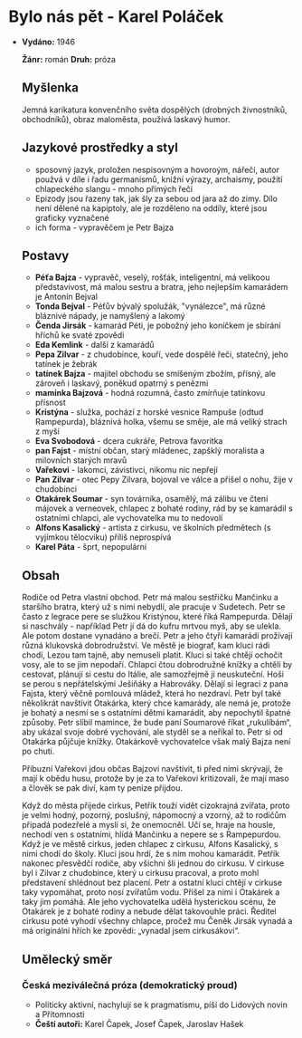# Bylo nás pět - Karel Poláček

- **Vydáno:** 1946

  **Žánr:** román **Druh:** próza

  ## Myšlenka

  Jemná karikatura konvenčního světa dospělých (drobných živnostníků, obchodníků), obraz maloměsta, používá laskavý humor.

  ## Jazykové prostředky a styl

  - sposovný jazyk, proložen nespisovným a hovoroým, nářečí, autor použvá v díle i řadu germanismů, knižní výrazy, archaismy, použití chlapeckého slangu - mnoho přímých řečí
  - Epizody jsou řazeny tak, jak šly za sebou od jara až do zimy. Dílo není dělené na kapiptoly, ale je rozděleno na oddíly, které jsou graficky vyznačené
  - ich forma - vypravěčem je Petr Bajza

  ## Postavy

  - **Péťa Bajza** - vypravěč, veselý, rošťák, inteligentní, má velikoou představivost, má malou sestru a bratra, jeho nejlepším kamarádem je Antonín Bejval
  - **Tonda Bejval** - Péťův bývalý spolužák, "vynálezce", má různé bláznivé nápady, je namyšlený a lakomý
  - **Čenda Jirsák** - kamarád Péti, je pobožný jeho koníčkem je sbírání hříchů ke svaté zpovědi
  - **Eda Kemlink** - další z kamarádů
  - **Pepa Zilvar** - z chudobince, kouří, vede dospělé řeči, statečný, jeho tatínek je žebrák
  - **tatínek Bajza** - majitel obchodu se smíšeným zbožím, přísný, ale zároveň i laskavý, poněkud opatrný s penězmi
  - **maminka Bajzová** - hodná rozumná, často zmírňuje tatínkovu přísnost
  - **Kristýna** - služka, pochází z horské vesnice Rampuše (odtud Rampepurda), bláznivá holka, všemu se směje, ale má veliký strach z myší
  - **Eva Svobodová** - dcera cukráře, Petrova favoritka
  - **pan Fajst** - místní občan, starý mládenec, zapšklý moralista a milovních starých mravů
  - **Vařekovi** - lakomci, závistivci, nikomu nic nepřejí
  - **Pan Zilvar** - otec Pepy Zilvara, bojoval ve válce a přišel o nohu, žije v chudobinci
  - **Otakárek Soumar** - syn továrníka, osamělý, má zálibu ve čtení májovek a verneovek, chlapec z bohaté rodiny, rád by se kamarádil s ostatními chlapci, ale vychovatelka mu to nedovolí
  - **Alfons Kasalický** - artista z cirkusu, ve školních předmětech (s vyjímkou tělocviku) příliš neprospívá
  - **Karel Páta** - šprt, nepopulární

  ## Obsah

  Rodiče od Petra vlastní obchod. Petr má malou sestřičku Mančinku a staršího bratra, který už s nimi nebydlí, ale pracuje v Sudetech. Petr se často z legrace pere se služkou Kristýnou, které říká Rampepurda. Dělají si naschvály - například Petr jí dá do kufru mrtvou myš, aby se ulekla. Ale potom dostane vynadáno a brečí. Petr a jeho čtyři kamarádi prožívají různá klukovská dobrodružství. Ve městě je biograf, kam kluci rádi chodí, Lezou tam tajně, aby nemuseli platit. Kluci si také chtějí ochočit vosy, ale to se jim nepodaří. Chlapci čtou dobrodružné knížky a chtěli by cestovat, plánují si cestu do Itálie, ale samozřejmě ji neuskuteční. Hoši se perou s nepřátelskými Ješiňáky a Habrováky. Dělají si legraci z pana Fajsta, který věčně pomlouvá mládež, která ho nezdraví. Petr byl také několikrát navštívit Otakárka, který chce kamarády, ale nemá je, protože je bohatý a nesmí se s ostatními dětmi kamarádit, aby nepochytil špatné způsoby. Petr slíbil mamince, že bude paní Soumarové říkat „rukulíbám“, aby ukázal svoje dobré vychování, ale styděl se a neříkal to. Petr si od Otakárka půjčuje knížky. Otakárkově vychovatelce však malý Bajza není po chuti.

  Příbuzní Vařekovi jdou občas Bajzovi navštívit, ti před nimi skrývají, že mají k obědu husu, protože by je za to Vařekovi kritizovali, že mají maso a člověk se pak diví, kam ty peníze přijdou.

  Když do města přijede cirkus, Petřík touží vidět cizokrajná zvířata, proto je velmi hodný, pozorný, poslušný, nápomocný a vzorný, až to rodičům připadá podezřelé a myslí si, že onemocněl. Učí se, hraje na housle, nechodí ven s ostatními, hlídá Mančinku a nepere se s Rampepurdou. Když je ve městě cirkus, jeden chlapec z cirkusu, Alfons Kasalický, s nimi chodí do školy. Kluci jsou hrdí, že s ním mohou kamarádit. Petřík nakonec přesvědčí rodiče, aby všichni šli jednou do cirkusu. V cirkuse byl i Zilvar z chudobince, který u cirkusu pracoval, a proto mohl představení shlédnout bez placení. Petr a ostatní kluci chtějí v cirkuse taky vypomáhat, proto nosí zvířatům vodu. Přišel za nimi i Otakárek a taky jim pomáhá. Ale jeho vychovatelka udělá hysterickou scénu, že Otakárek je z bohaté rodiny a nebude dělat takovouhle práci. Ředitel cirkusu poté vyhodí všechny chlapce, pročež mu Čeněk Jirsák vynadá a má originální hřích ke zpovědi: „vynadal jsem cirkusákovi“.

  ## Umělecký směr

  ### Česká meziválečná próza (demokratický proud)

  - Politicky aktivní, nachylují se k pragmatismu, píší do Lidových novin a Přítomnosti
  - **Čeští autoři:** Karel Čapek, Josef Čapek, Jaroslav Hašek